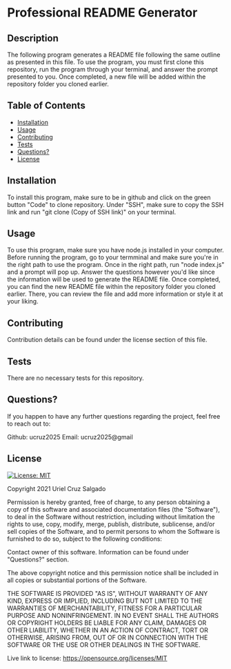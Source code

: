 # Professional README Generator

## Description
The following program generates a README file following the same outline as presented in this file. To use the program, you must first clone this repository, run the program through your terminal, and answer the prompt presented to you. Once completed, a new file will be added within the repository folder you cloned earlier.
  
## Table of Contents

* [Installation](#installation)
* [Usage](#usage)
* [Contributing](#contributing)
* [Tests](#tests)
* [Questions?](#questions?)
* [License](#license)
  
## Installation
To install this program, make sure to be in github and click on the green button "Code" to clone repository. Under "SSH", make sure to copy the SSH link and run "git clone (Copy of SSH link)" on your terminal. 
  
## Usage
To use this program, make sure you have node.js installed in your computer. Before running the program, go to your termminal and make sure you're in the right path to use the program. Once in the right path, run "node index.js" and a prompt will pop up. Answer the questions however you'd like since the information will be used to generate the README file. Once completed, you can find the new README file within the repository folder you cloned earlier. There, you can review the file and add more information or style it at your liking.
  
## Contributing
Contribution details can be found under the license section of this file.
  
## Tests
There are no necessary tests for this repository.
  
## Questions?
If you happen to have any further questions regarding the project, feel free to reach out to:

Github: ucruz2025
Email: ucruz2025@gmail

## License

[![License: MIT](https://img.shields.io/badge/License-MIT-yellow.svg)](https://opensource.org/licenses/MIT)
  
Copyright 2021 Uriel Cruz Salgado

  Permission is hereby granted, free of charge, to any person obtaining a copy 
  of this software and associated documentation files (the "Software"), to deal 
  in the Software without restriction, including without limitation the rights 
  to use, copy, modify, merge, publish, distribute, sublicense, and/or sell 
  copies of the Software, and to permit persons to whom the Software is furnished 
  to do so, subject to the following conditions:

  Contact owner of this software. Information can be found under "Questions?" section.
      
  The above copyright notice and this permission notice shall be included in 
  all copies or substantial portions of the Software.
      
  THE SOFTWARE IS PROVIDED "AS IS", WITHOUT WARRANTY OF ANY KIND, 
  EXPRESS OR IMPLIED, INCLUDING BUT NOT LIMITED TO THE WARRANTIES OF MERCHANTABILITY, 
  FITNESS FOR A PARTICULAR PURPOSE AND NONINFRINGEMENT. IN NO EVENT SHALL THE 
  AUTHORS OR COPYRIGHT HOLDERS BE LIABLE FOR ANY CLAIM, DAMAGES OR OTHER LIABILITY, 
  WHETHER IN AN ACTION OF CONTRACT, TORT OR OTHERWISE, ARISING FROM, OUT OF OR IN 
  CONNECTION WITH THE SOFTWARE OR THE USE OR OTHER DEALINGS IN THE SOFTWARE.
      
  Live link to license: https://opensource.org/licenses/MIT
